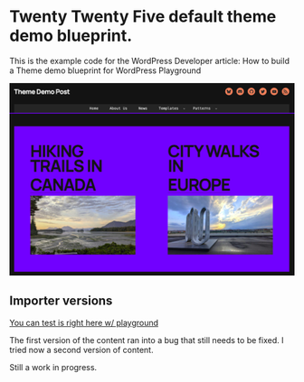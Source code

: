 # Twenty Twenty Five default theme demo blueprint. 

This is the example code for the WordPress Developer article: How to build a Theme demo blueprint for WordPress Playground

 
![Demo Content](/media/Screenshot%202025-09-23%20at%2009.50.38.png)

## Importer versions

[You can test is right here w/ playground](https://playground.wordpress.net/?blueprint-url=https://raw.githubusercontent.com/wptrainingteam/tt5-demo-blueprint/main/blueprint.json)

The first version of  the content ran into a bug that still needs to be fixed. 
I tried now a second version of content. 

Still a work in progress. 

